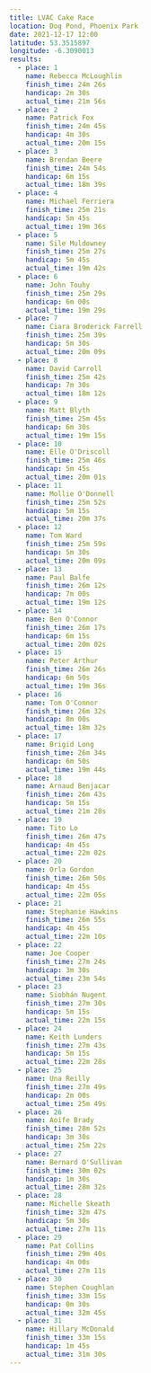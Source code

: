 ```yaml
---
title: LVAC Cake Race
location: Dog Pond, Phoenix Park
date: 2021-12-17 12:00
latitude: 53.3515897
longitude: -6.3090013
results:
  - place: 1
    name: Rebecca McLoughlin
    finish_time: 24m 26s
    handicap: 2m 30s
    actual_time: 21m 56s
  - place: 2
    name: Patrick Fox
    finish_time: 24m 45s
    handicap: 4m 30s
    actual_time: 20m 15s
  - place: 3
    name: Brendan Beere
    finish_time: 24m 54s
    handicap: 6m 15s
    actual_time: 18m 39s
  - place: 4
    name: Michael Ferriera
    finish_time: 25m 21s
    handicap: 5m 45s
    actual_time: 19m 36s
  - place: 5
    name: Sile Muldowney
    finish_time: 25m 27s
    handicap: 5m 45s
    actual_time: 19m 42s
  - place: 6
    name: John Touhy
    finish_time: 25m 29s
    handicap: 6m 00s
    actual_time: 19m 29s
  - place: 7
    name: Ciara Broderick Farrell
    finish_time: 25m 39s
    handicap: 5m 30s
    actual_time: 20m 09s
  - place: 8
    name: David Carroll
    finish_time: 25m 42s
    handicap: 7m 30s
    actual_time: 18m 12s
  - place: 9
    name: Matt Blyth
    finish_time: 25m 45s
    handicap: 6m 30s
    actual_time: 19m 15s
  - place: 10
    name: Elle O'Driscoll
    finish_time: 25m 46s
    handicap: 5m 45s
    actual_time: 20m 01s
  - place: 11
    name: Mollie O'Donnell
    finish_time: 25m 52s
    handicap: 5m 15s
    actual_time: 20m 37s
  - place: 12
    name: Tom Ward
    finish_time: 25m 59s
    handicap: 5m 30s
    actual_time: 20m 09s
  - place: 13
    name: Paul Balfe
    finish_time: 26m 12s
    handicap: 7m 00s
    actual_time: 19m 12s
  - place: 14
    name: Ben O'Connor
    finish_time: 26m 17s
    handicap: 6m 15s
    actual_time: 20m 02s
  - place: 15
    name: Peter Arthur
    finish_time: 26m 26s
    handicap: 6m 50s
    actual_time: 19m 36s
  - place: 16
    name: Tom O'Connor
    finish_time: 26m 32s
    handicap: 8m 00s
    actual_time: 18m 32s
  - place: 17
    name: Brigid Long
    finish_time: 26m 34s
    handicap: 6m 50s
    actual_time: 19m 44s
  - place: 18
    name: Arnaud Benjacar
    finish_time: 26m 43s
    handicap: 5m 15s
    actual_time: 21m 28s
  - place: 19
    name: Tito Lo
    finish_time: 26m 47s
    handicap: 4m 45s
    actual_time: 22m 02s
  - place: 20
    name: Orla Gordon
    finish_time: 26m 50s
    handicap: 4m 45s
    actual_time: 22m 05s
  - place: 21
    name: Stephanie Hawkins
    finish_time: 26m 55s
    handicap: 4m 45s
    actual_time: 22m 10s
  - place: 22
    name: Joe Cooper
    finish_time: 27m 24s
    handicap: 3m 30s
    actual_time: 23m 54s
  - place: 23
    name: Siobhán Nugent
    finish_time: 27m 30s
    handicap: 5m 15s
    actual_time: 22m 15s
  - place: 24
    name: Keith Lunders
    finish_time: 27m 43s
    handicap: 5m 15s
    actual_time: 22m 28s
  - place: 25
    name: Una Reilly
    finish_time: 27m 49s
    handicap: 2m 00s
    actual_time: 25m 49s
  - place: 26
    name: Aoife Brady
    finish_time: 28m 52s
    handicap: 3m 30s
    actual_time: 25m 22s
  - place: 27
    name: Bernard O'Sullivan
    finish_time: 30m 02s
    handicap: 1m 30s
    actual_time: 28m 32s
  - place: 28
    name: Michelle Skeath
    finish_time: 32m 47s
    handicap: 5m 30s
    actual_time: 27m 11s
  - place: 29
    name: Pat Collins
    finish_time: 29m 40s
    handicap: 4m 00s
    actual_time: 27m 11s
  - place: 30
    name: Stephen Coughlan
    finish_time: 33m 15s
    handicap: 0m 30s
    actual_time: 32m 45s
  - place: 31
    name: Hillary McDonald
    finish_time: 33m 15s
    handicap: 1m 45s
    actual_time: 31m 30s
---
```

